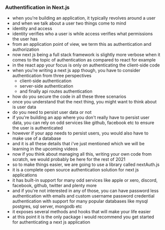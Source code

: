 ### Authentification in Next.js

- when you're building an application, it typically revolves around a user
- and when we talk about a user two things come to mind
- identity and access
- identity verifies who a user is while access verifies what permissions the user has
- from an application point of view, we term this as authentication and authorization
- now next js being a full stack framework is slightly more verbose when it comes to the topic of authentication as compared to react for example
- in the react app your focus is only on authenticating the client-side code
- when you're writing a next js app though, you have to consider authentication from three perspectives
  - client-side authentication
  - server-side authentication
  - and finally api routes authentication
- how do you secure the code in all these three scenarios
- once you understand that the next thing, you might want to think about is user data
- do you need to persist user data or not
- if you're building an app where you don't really have to persist user data, you can rely on odd services like github, facebook etc to ensure the user is authenticated
- however if your app needs to persist users, you would also have to make use of a database
- and it is all these details that i've just mentioned which we will be learning in the upcoming videos
- now if you think about managing all this, writing your own code from scratch, we would probably be here for the rest of 2021
- so to make things easier, we are going to use a library called nextAuth.js
- it is a complete open source authentication solution for next js applications
- it has built-in support for many odd services like apple or xero, discord, facebook, github, twitter and plenty more
- and if you're not interested in any of those, you can have password less authentication with emails and custom username password credential authentication with support for many popular databases like mysql postgres, sql server, mongodb etc
- it exposes several methods and hooks that will make your life easier
- at this point it is the only package i would recommend you get started for authenticating a next js application
